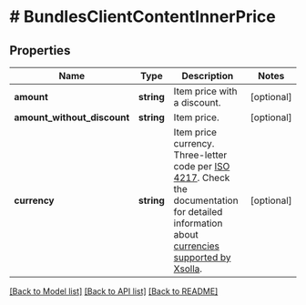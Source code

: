 # # BundlesClientContentInnerPrice

## Properties

Name | Type | Description | Notes
------------ | ------------- | ------------- | -------------
**amount** | **string** | Item price with a discount. | [optional]
**amount_without_discount** | **string** | Item price. | [optional]
**currency** | **string** | Item price currency. Three-letter code per [ISO 4217](https://en.wikipedia.org/wiki/ISO_4217). Check the documentation for detailed information about [currencies supported by Xsolla](https://developers.xsolla.com/doc/pay-station/references/supported-currencies/). | [optional]

[[Back to Model list]](../../README.md#models) [[Back to API list]](../../README.md#endpoints) [[Back to README]](../../README.md)
